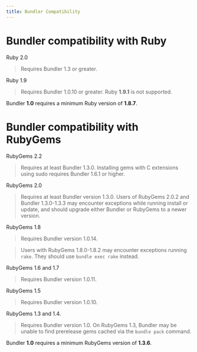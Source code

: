 ```yaml
---
title: Bundler Compatibility
---
```


# Bundler compatibility with Ruby

Ruby 2.0

> Requires Bundler 1.3 or greater.

Ruby 1.9

> Requires Bundler 1.0.10 or greater. Ruby <b>1.9.1</b> is not supported.

Bundler **1.0** requires a minimum Ruby version of **1.8.7**.


# Bundler compatibility with RubyGems

RubyGems 2.2
> Requires at least Bundler 1.3.0.
> Installing gems with C extensions using sudo requires Bundler 1.6.1 or higher.

RubyGems 2.0

> Requires at least Bundler version 1.3.0.
> Users of RubyGems 2.0.2 and Bundler 1.3.0-1.3.3 may encounter exceptions while running install or update, and should upgrade either Bundler or RubyGems to a newer version.

RubyGems 1.8

> Requires Bundler version 1.0.14.

> Users with RubyGems 1.8.0-1.8.2 may encounter exceptions running `rake`.
> They should use `bundle exec rake` instead.

RubyGems 1.6 and 1.7

> Requires Bundler version 1.0.11.

RubyGems 1.5

> Requires Bundler version 1.0.10.

RubyGems 1.3 and 1.4.

> Requires Bundler version 1.0.
> On RubyGems 1.3, Bundler may be unable to find prerelease gems cached via the `bundle pack` command.

Bundler **1.0** requires a minimum RubyGems version of **1.3.6**.
